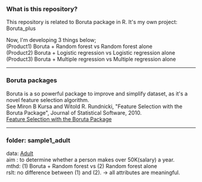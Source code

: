 ### What is this repository? 
This repository is related to Boruta package in R.
It's my own project: Boruta_plus

Now, I'm developing 3 things below;  
(Product1) Boruta + Random forest vs Random forest alone  
(Product2) Boruta + Logistic regression vs Logistic regression alone  
(Product3) Boruta + Multiple regression vs Multiple regression alone  

---

### Boruta packages
Boruta is a so powerful package to improve and simplify dataset, as it's a novel feature selection algorithm.   
See Miron B Kursa and Witold R. Rundnicki, "Feature Selection with the Boruta Package", Journal of Statistical Software, 2010.   
[Feature Selection with the Boruta Package](https://www.jstatsoft.org/article/view/v036i11)  

---

### folder: sample1_adult
data: [Adult](http://archive.ics.uci.edu/ml/datasets/Adult)  
aim : to determine whether a person makes over 50K(salary) a year.  
mthd: (1) Boruta + Random forest vs (2) Random forest alone  
rslt: no difference between (1) and (2). -> all attributes are meaningful.  


